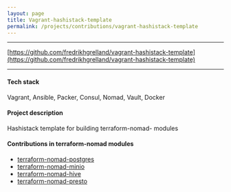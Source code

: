```yaml
---
layout: page
title: Vagrant-hashistack-template
permalink: /projects/contributions/vagrant-hashistack-template
---
```


----
[https://github.com/fredrikhgrelland/vagrant-hashistack-template](https://github.com/fredrikhgrelland/vagrant-hashistack-template)  
 
****

#### Tech stack
Vagrant, Ansible, Packer, Consul, Nomad, Vault, Docker

#### Project description
Hashistack template for building terraform-nomad- modules

#### Contributions in terraform-nomad modules
- [terraform-nomad-postgres](https://github.com/fredrikhgrelland/terraform-nomad-postgres)
- [terraform-nomad-minio](https://github.com/fredrikhgrelland/terraform-nomad-minio)
- [terraform-nomad-hive](https://github.com/fredrikhgrelland/terraform-nomad-hive)
- [terraform-nomad-presto](https://github.com/fredrikhgrelland/terraform-nomad-presto)

